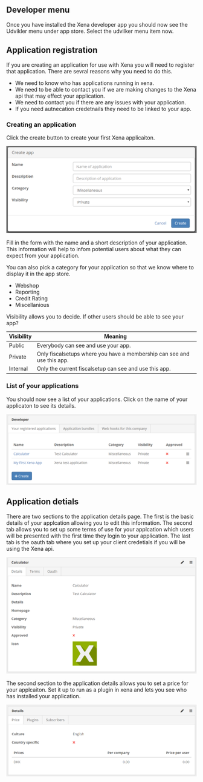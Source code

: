 
## Developer menu

Once you have installed the Xena developer app you should now see the Udvikler menu under app store.   Select the udvilker menu item now.

## Application registration 

If you are creating an application for use with Xena you will need to register that application.  There are sevral reasons why you need to do this.

- We need to know who has applications running in xena. 
- We need to be able to contact you if we are making changes to the Xena api that may effect your application.
- We need to contact you if there are any issues with your application.
- If you need autnecation credetnails they need to be linked to your app.

### Creating an application

Click the create button to create your first Xena applicaiton.

![Creating application popup from Xena developer](../Images/DeveloperConsole/CreateApp.PNG)

Fill in the form with the name and a short description of your application.  This information will help to infom potential users about what they can expect from your application.

You can also pick a category for your application so that we know where to display it in the app store.

- Webshop
- Reporting
- Credit Rating
- Miscellanious

Visibility allows you to decide.  If other users should be able to see your app? 

| Visibility          | Meaning |
| -------------  | ------------- |
| Public        | Everybody can see and use your app.   |
| Private        | Only fiscalsetups where you have a membership can see and use this app.  |
| Internal          | Only the current fiscalsetup can see and use this app.  |

### List of your applications

You should now see a list of your applications.  Click on the name of your applicaton to see its details.

![Creating application popup from Xena developer](../Images/DeveloperConsole/CreatedApplicationList.PNG)

## Application detials

There are two sections to the application details page.  The first is the basic details of your applcation allowing you to edit this information.  The second tab allows you to set up some terms of use for your applcation which users will be presented with the first time they login to your application.   The last tab is the oauth tab where you set up your client credetials if you will be using the Xena api.

![Creating application popup from Xena developer](../Images/DeveloperConsole/detail1.PNG)

The second section to the application details allows you to set a price for your applcaiton.  Set it up to run as a plugin in xena and lets you see who has installed your application.

![Creating application popup from Xena developer](../Images/DeveloperConsole/Detail2.PNG)
